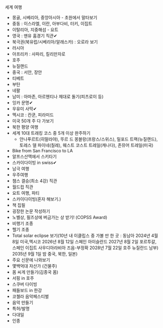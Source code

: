세계 여행
- 몽골, 시베리아, 중앙아시아 - 초원에서 말타보기
- 중동 : 이스라엘, 이란, 아부다비, 터키, 이집트
- 이탈리아, 지중해섬 - 요트
- 영국 : 맨유 홈경기 직관✔
- 북극권(북유럽/시베리아/알래스카) : 오로라 보기
- 러시아
- 아프리카 : 사파리, 킬리만자로
- 호주
- 뉴질랜드
- 중국 : 서안, 장안
- 티베트
- 부탄
- 네팔
- 남미 : 아마존, 아르헨티나 제대로 돌기(피츠로이 등)
- 잉카 문명✔
- 우유미 사막✔
- 멕시코 : 칸쿤, 피라미드
- 미국 50개 주 다 가보기
- 북한 평양 여행
- 세계 10대 트래킹 코스 중 5개 이상 완주하기
    - 안나푸르트(히말라야), 뚜르 드 몽블랑(프랑스/스위스), 밀포드 트랙(뉴질랜드), 토레스 델 파이네(칠레), 웨스트 코스트 트레일(캐나다), 존뮤어 트레일(미국)
- Bike from San Francisco to LA
- 알프스산맥에서 스키타기
- 스카이다이빙 in swiss✔
- 남극 여행
- 우주여행
- 챔스 결승(최소 4강) 직관
- 월드컵 직관
- 요트 여행, 파티
- 스카이다이빙(혼자 해보기.)
- 책 집필
- 굉장한 논문 작성하기
- 노벨상, 필즈상에 버금가는 상 받기! (COPSS Award)
- 비행기 조종
- 헬기 조종
- Total solar eclipse 보기(10년 내 이클립스 중 가볼 만 한 곳 : 동남아 2024년 4월 8일 미국,멕시코 2026년 8월 12일 스페인 아이슬란드 2027년 8월 2일 포르투갈, 스페인 이집트 사우디아라비아 즈음-부정확 2028년 7월 22일 호주 뉴질란드 남부) 2035년 9월 1일 밤 중국, 북한, 일본)
- 주요 신문에 나와보기
- 몇백억대 자산가 (건물주)
- 몸 씨게 만들기(김종국 몸)
- 서핑 in 호주
- 스쿠버 다이빙
- 패들보드 in 한강
- 코첼라 음악페스티벌
- 음악 만들기
- 특허/발명
- 다대일
- 인종
